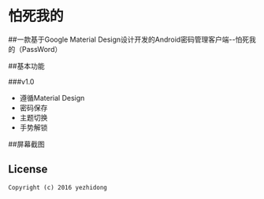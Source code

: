 # 怕死我的

##一款基于Google Material Design设计开发的Android密码管理客户端--怕死我的（PassWord）

##基本功能

###v1.0
 * 遵循Material Design
 * 密码保存
 * 主题切换
 * 手势解锁

##屏幕截图

## License
```
Copyright (c) 2016 yezhidong
```
